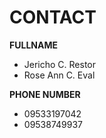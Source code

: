 # CONTACT

**FULLNAME**
- Jericho C. Restor
- Rose Ann C. Eval

**PHONE NUMBER**
- 09533197042
- 09538749937
